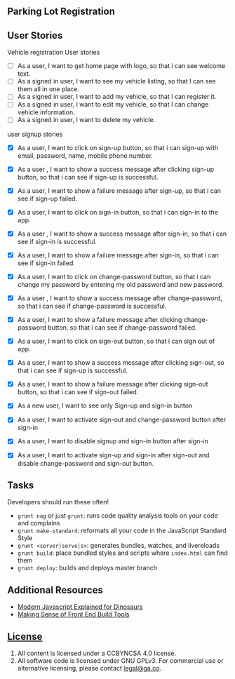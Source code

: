 ## Parking Lot Registration

## User Stories

Vehicle registration User stories
* [ ] As a user, I want to get home page with logo, so that i can see welcome text.
* [ ] As a signed in user, I want to see my vehicle listing, so that I can see them all in one place.
* [ ] As a signed in user, I want to add my vehicle, so that I can register it.
* [ ] As a signed in user, I want to edit my vehicle, so that I can change vehicle information.
* [ ] As a signed in user, I want to delete my vehicle.

user signup stories
* [x] As a user, I want to click on sign-up button, so that i can sign-up with email, password, name, mobile phone number.
* [x] As a user , I want to show a success message after clicking  sign-up button, so that i can see if sign-up is successful.
* [x] As a user, I want to show a failure message after sign-up, so that i can see if sign-up failed.
* [x] As a user, I want to click on sign-in button, so that i can sign-in to the app.
* [x] As a user , I want to show a success message after sign-in, so that i can see if sign-in is successful.
* [x] As a user, I want to show a failure message after sign-in, so that i can see if sign-in failed.
* [x] As a user, I want to click on change-password button, so that i can change my password by entering my old password and new password.
* [x] As a user , I want to show a success message after change-password, so that i can see if change-password is successful.
* [x] As a user, I want to show a failure message after clicking change-password button, so that i can see if change-password failed.
* [x] As a user, I want to click on sign-out button, so that i can sign out of app.
* [x] As a user, I want to show a success message after clicking sign-out, so that i can see if sign-up is successful.
* [x] As a user, I want to show a failure message after clicking sign-out button, so that i can see if sign-out  failed.
* [x] As a new user, I want to see only Sign-up and sign-in button
* [x] As a user, I want to activate sign-out and change-password button after sign-in
* [x] As a user, I want to disable signup and sign-in button after sign-in
* [x] As a user, I want to activate sign-up and sign-in after sign-out and disable change-password and sign-out button.


## Tasks

Developers should run these often!

- `grunt nag` or just `grunt`: runs code quality analysis tools on your code
    and complains
- `grunt make-standard`: reformats all your code in the JavaScript Standard Style
- `grunt <server|serve|s>`: generates bundles, watches, and livereloads
- `grunt build`: place bundled styles and scripts where `index.html` can find
    them
- `grunt deploy`: builds and deploys master branch


## Additional Resources

- [Modern Javascript Explained for Dinosaurs](https://medium.com/@peterxjang/modern-javascript-explained-for-dinosaurs-f695e9747b70)
- [Making Sense of Front End Build Tools](https://medium.freecodecamp.org/making-sense-of-front-end-build-tools-3a1b3a87043b)

## [License](LICENSE)

1. All content is licensed under a CC­BY­NC­SA 4.0 license.
1. All software code is licensed under GNU GPLv3. For commercial use or
    alternative licensing, please contact legal@ga.co.
